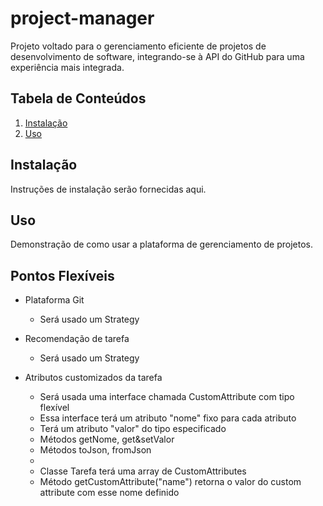 # project-manager

Projeto voltado para o gerenciamento eficiente de projetos de desenvolvimento de software, integrando-se à API do GitHub para uma experiência mais integrada.

## Tabela de Conteúdos

1. [Instalação](#instalação)
2. [Uso](#uso)

## Instalação

Instruções de instalação serão fornecidas aqui.

## Uso

Demonstração de como usar a plataforma de gerenciamento de projetos.

## Pontos Flexíveis

- Plataforma Git
  - Será usado um Strategy

- Recomendação de tarefa
  - Será usado um Strategy
 
- Atributos customizados da tarefa
  - Será usada uma interface chamada CustomAttribute com tipo flexível
  - Essa interface terá um atributo "nome" fixo para cada atributo
  - Terá um atributo "valor" do tipo especificado
  - Métodos getNome, get&setValor
  - Métodos toJson, fromJson
  - 
  - Classe Tarefa terá uma array de CustomAttributes
  - Método getCustomAttribute("name") retorna o valor do custom attribute com esse nome definido
